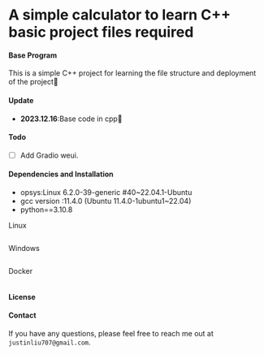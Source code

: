 # A simple calculator to learn C++ basic project files required

#### Base Program

This is a simple C++ project for learning the file structure and deployment of the project:hugs:

#### Update

+ **2023.12.16**:Base code in cpp:cactus:

#### Todo

- [ ] Add Gradio weui.

#### Dependencies and Installation

+ opsys:Linux 6.2.0-39-generic #40~22.04.1-Ubuntu
+ gcc version :11.4.0 (Ubuntu 11.4.0-1ubuntu1~22.04) 
+ python==3.10.8

Linux

```latex

```

Windows

```latex
```

Docker

```latex
```

#### License



#### Contact

If you have any questions, please feel free to reach me out at `justinliu707@gmail.com`. 